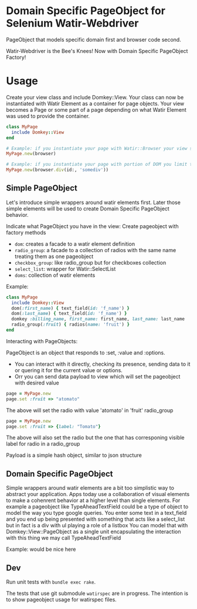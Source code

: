 # Domain Specific PageObject for Selenium Watir-Webdriver

PageObject that models specific domain first and browser code second.

Watir-Webdriver is the Bee's Knees! Now with Domain Specific PageObject Factory!

# Usage

Create your view class and include Domkey::View. Your class can now be instantiated with Watir Element as a container for page objects. Your view becomes a Page or some part of a page depending on what Watir Element was used to provide the container.


```ruby
class MyPage
  include Domkey::View
end

# Example: if you instantiate your page with Watir::Browser your view scope is for the entire DOM. PageObjects can live anywhere on the page.
MyPage.new(browser)

# Example: if you instantiate your page with portion of DOM you limit the view scope where page objects can be found.
MyPage.new(browser.div(id:, 'somediv'))
```

## Simple PageObject

Let's introduce simple wrappers around watir elements first. Later those simple elements will be used to create Domain Specific PageObject behavior.

Indicate what PageObject you have in the view: Create pageobject with factory methods

- `dom`: creates a facade to a watir element definition
- `radio_group`: a facade to a collection of radios with the same name treating them as one pageobject
- `checkbox_group`: like radio_group but for checkboxes collection
- `select_list`: wrapper for Watir::SelectList
- `doms`: collection of watir elements

Example:

```ruby
class MyPage
  include Domkey::View
  dom(:first_name) { text_field(id: 'f_name') }
  dom(:last_name) { text_field(id: 'f_name') }
  domkey :billing_name, first_name: first_name, last_name: last_name
  radio_group(:fruit) { radios(name: 'fruit') }
end
```

Interacting with PageObjects:

PageObject is an object that responds to :set, :value and :options.

- You can interact with it directly, checking its presence, sending data to it or quering it for the current value or options.
- Orr you can send data payload to view which will set the pageobject with desired value

```ruby
page = MyPage.new
page.set :fruit => "atomato"
```

The above will set the radio with value 'atomato' in 'fruit' radio_group

```ruby
page = MyPage.new
page.set :fruit => {label: "Tomato"}
```

The above will also set the radio but the one that has corresponing visible label for radio in a radio_group

Payload is a simple hash object, similar to json structure

## Domain Specific PageObject

Simple wrappers around watir elements are a bit too simplistic way to abstract your application. Apps today use a collaboration of visual elements to make a cohenrent behavior at a higher level than single elements. For example a pageobject like TypeAheadTextField could be a type of object to model the way you type google queries. You enter some text in a text_field and you end up being presented with something that acts like a select_list but in fact is a div with ul playing a role of a listbox
You can model that with Domkey::View::PageObject as a single unit encapsulating the interaction with this thing we may call TypeAheadTextField

Example: would be nice here

## Dev

Run unit tests with `bundle exec rake`.

The tests that use git submodule `watirspec` are in progress. The intention is to show pageobject usage for watirspec files.


